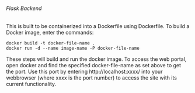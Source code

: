 ###### Flask Backend
This is built to be containerized into a Dockerfile using Dockerfile. To build a Docker image, enter the commands:
```
docker build -t docker-file-name .
docker run -d --name image-name -P docker-file-name
```
These steps will build and run the docker image. To access the web portal, open docker and find the specified docker-file-name as set above to get the port. Use this port by entering http://localhost:xxxx/ into your webbrowser (where xxxx is the port number) to access the site with its current functionality. 
